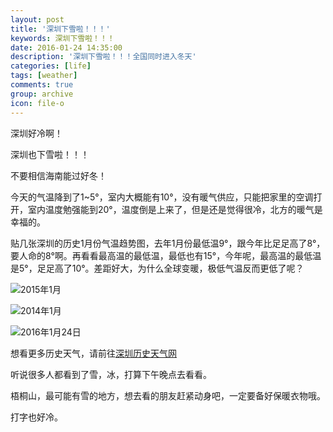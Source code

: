 ```yaml
---
layout: post
title: '深圳下雪啦！！！'
keywords: 深圳下雪啦！！！
date: 2016-01-24 14:35:00
description: '深圳下雪啦！！！全国同时进入冬天'
categories: [life]
tags: [weather]
comments: true
group: archive
icon: file-o
---
```


深圳好冷啊！

深圳也下雪啦！！！

不要相信海南能过好冬！

今天的气温降到了1~5°，室内大概能有10°，没有暖气供应，只能把家里的空调打开，室内温度勉强能到20°，温度倒是上来了，但是还是觉得很冷，北方的暖气是幸福的。

贴几张深圳的历史1月份气温趋势图，去年1月份最低温9°，跟今年比足足高了8°，要人命的8°啊。再看看最高温的最低温，最低也有15°，今年呢，最高温的最低温是5°，足足高了10°。差距好大，为什么全球变暖，极低气温反而更低了呢？


![2015年1月](http://mmbiz.qpic.cn/mmbiz/2jnWxKdgFb8V0TticQWvEg4CJuymFPlDyTNkkZYBmU6voomYNVn58yL5QtDayoZD6HcHYOBeibjoq26NiahQj3Epw/640?wx_fmt=png&tp=webp&wxfrom=5&wx_lazy=1)


![2014年1月](http://mmbiz.qpic.cn/mmbiz/2jnWxKdgFb8V0TticQWvEg4CJuymFPlDydqibMFwgiclI3SGk71Qru93CsAcmIhkhO8z0icJr9xkvNzuQ6rQlnNOgw/640?wx_fmt=png&tp=webp&wxfrom=5&wx_lazy=1)


![2016年1月24日](http://mmbiz.qpic.cn/mmbiz/2jnWxKdgFb8V0TticQWvEg4CJuymFPlDyrWiablE3loJ2oqeJpYvtEhicDv9ozVsmic5paPRiaj8LNa2ymUFuH2yz0g/640?wx_fmt=png&tp=webp&wxfrom=5&wx_lazy=1)

想看更多历史天气，请前往[深圳历史天气网](http://shenzhen.tianqi.com/)

听说很多人都看到了雪，冰，打算下午晚点去看看。

梧桐山，最可能有雪的地方，想去看的朋友赶紧动身吧，一定要备好保暖衣物哦。

打字也好冷。